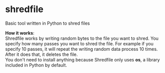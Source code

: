 # shredfile
Basic tool written in Python to shred files

<b>How it works</b>:
<br>
Shredfile works by writing random bytes to the file you want to shred. You specify how many passes you want to shred the file. For example if you specify 10 passes, it will repeat the writing random data process 10 times. After it does that, it deletes the file.
<br>
You don't need to install anything because Shredfile only uses <b>os</b>, a library included in Python by default.
